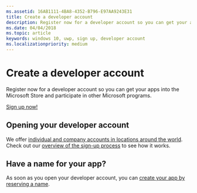 ```yaml
---
ms.assetid: 16AB1111-4BA8-4352-B796-E97AA9243E31
title: Create a developer account
description: Register now for a developer account so you can get your apps into the Microsoft Store and participate in other Microsoft programs.
ms.date: 04/04/2018
ms.topic: article
keywords: windows 10, uwp, sign up, developer account
ms.localizationpriority: medium
---
```

# Create a developer account

Register now for a developer account so you can get your apps into the Microsoft Store and participate in other Microsoft programs.

[Sign up now!](https://developer.microsoft.com/store/register)

## Opening your developer account

We offer [individual and company accounts in locations around the world](/windows/uwp/publish/account-types-locations-and-fees.md). Check out our [overview of the sign-up process](/windows/uwp/publish/opening-a-developer-account.md) to see how it works.

## Have a name for your app?

As soon as you open your developer account, you can [create your app by reserving a name](/windows/uwp/publish/create-your-app-by-reserving-a-name.md).